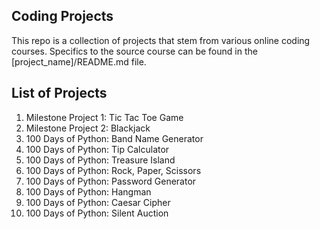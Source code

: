 ## Coding Projects
This repo is a collection of projects that stem from various online coding courses. Specifics to the source course can be found in the [project_name]/README.md file.

## List of Projects
1. Milestone Project 1: Tic Tac Toe Game
2. Milestone Project 2: Blackjack
3. 100 Days of Python: Band Name Generator
4. 100 Days of Python: Tip Calculator
5. 100 Days of Python: Treasure Island
6. 100 Days of Python: Rock, Paper, Scissors
7. 100 Days of Python: Password Generator
8. 100 Days of Python: Hangman
9. 100 Days of Python: Caesar Cipher
10. 100 Days of Python: Silent Auction
